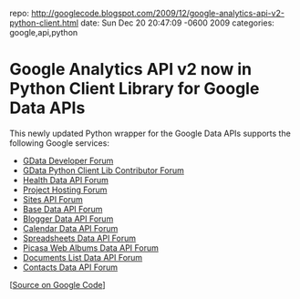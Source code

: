 repo: http://googlecode.blogspot.com/2009/12/google-analytics-api-v2-python-client.html
date: Sun Dec 20 20:47:09 -0600 2009
categories: google,api,python

#  Google Analytics API v2 now in Python Client Library for Google Data APIs

This newly updated Python wrapper for the Google Data APIs supports the following Google services: 

<ul>

<li><a href="http://groups.google.com/group/google-help-dataapi" rel="nofollow">GData Developer Forum</a></li>

<li><a href="http://groups.google.com/group/gdata-python-client-library-contributors" rel="nofollow">GData Python Client Lib Contributor Forum</a></li>

<li><a href="http://groups.google.com/group/googlehealthdevelopers" rel="nofollow">Health Data API Forum</a></li>

<li><a href="http://groups.google.com/group/google-code-hosting" rel="nofollow">Project Hosting Forum</a></li>

<li><a href="http://groups.google.com/group/google-sites-data-api" rel="nofollow">Sites API Forum</a></li>

<li><a href="http://groups.google.com/group/Google-Base-data-API" rel="nofollow">Base Data API Forum</a></li>

<li><a href="http://groups.google.com/group/bloggerDev" rel="nofollow">Blogger Data API Forum</a></li>

<li><a href="http://groups.google.com/group/google-calendar-help-dataapi" rel="nofollow">Calendar Data API Forum</a></li>

<li><a href="http://groups.google.com/group/Google-Docs-Data-APIs" rel="nofollow">Spreadsheets Data API Forum</a></li>

<li><a href="http://groups.google.com/group/Google-Picasa-Data-API" rel="nofollow">Picasa Web Albums Data API Forum</a></li>

<li><a href="http://groups.google.com/group/Google-Docs-Data-APIs" rel="nofollow">Documents List Data API Forum</a></li>

<li><a href="http://groups.google.com/group/google-contacts-api" rel="nofollow">Contacts Data API Forum</a></li>

</ul>

[[Source on Google Code](http://code.google.com/p/gdata-python-client/source/browse)]
